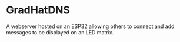 # GradHatDNS
A webserver hosted on an ESP32 allowing others to connect and add messages to be displayed on an LED matrix.
